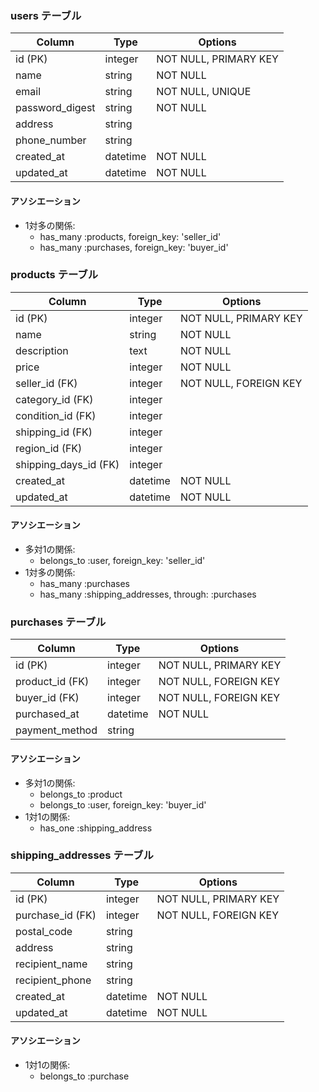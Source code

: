 ### users テーブル

| Column        | Type    | Options                   |
| ------------- | ------- | ------------------------- |
| id (PK)       | integer | NOT NULL, PRIMARY KEY     |
| name          | string  | NOT NULL                  |
| email         | string  | NOT NULL, UNIQUE          |
| password_digest | string | NOT NULL                  |
| address       | string  |                           |
| phone_number  | string  |                           |
| created_at    | datetime| NOT NULL                  |
| updated_at    | datetime| NOT NULL                  |

#### アソシエーション

- 1対多の関係:
  - has_many :products, foreign_key: 'seller_id'
  - has_many :purchases, foreign_key: 'buyer_id'

### products テーブル

| Column            | Type    | Options                   |
| ----------------- | ------- | ------------------------- |
| id (PK)           | integer | NOT NULL, PRIMARY KEY     |
| name              | string  | NOT NULL                  |
| description       | text    | NOT NULL                  |
| price             | integer | NOT NULL                  |
| seller_id (FK)    | integer | NOT NULL, FOREIGN KEY     |
| category_id (FK)  | integer |                           |
| condition_id (FK) | integer |                           |
| shipping_id (FK)  | integer |                           |
| region_id (FK)    | integer |                           |
| shipping_days_id (FK) | integer |                       |
| created_at        | datetime| NOT NULL                  |
| updated_at        | datetime| NOT NULL                  |

#### アソシエーション

- 多対1の関係:
  - belongs_to :user, foreign_key: 'seller_id'
- 1対多の関係:
  - has_many :purchases
  - has_many :shipping_addresses, through: :purchases

### purchases テーブル

| Column          | Type    | Options                   |
| --------------- | ------- | ------------------------- |
| id (PK)         | integer | NOT NULL, PRIMARY KEY     |
| product_id (FK) | integer | NOT NULL, FOREIGN KEY     |
| buyer_id (FK)   | integer | NOT NULL, FOREIGN KEY     |
| purchased_at    | datetime| NOT NULL                  |
| payment_method  | string  |                           |

#### アソシエーション

- 多対1の関係:
  - belongs_to :product
  - belongs_to :user, foreign_key: 'buyer_id'
- 1対1の関係:
  - has_one :shipping_address

### shipping_addresses テーブル

| Column             | Type    | Options                   |
| ------------------ | ------- | ------------------------- |
| id (PK)            | integer | NOT NULL, PRIMARY KEY     |
| purchase_id (FK)   | integer | NOT NULL, FOREIGN KEY     |
| postal_code        | string  |                           |
| address            | string  |                           |
| recipient_name     | string  |                           |
| recipient_phone    | string  |                           |
| created_at         | datetime| NOT NULL                  |
| updated_at         | datetime| NOT NULL                  |

#### アソシエーション

- 1対1の関係:
  - belongs_to :purchase

